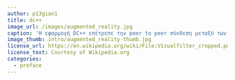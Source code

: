 ```yaml
---
author: p13gian1
title: dc++
image_url: /images/augmented_reality.jpg
caption: 'Η εφαρμογή DC++ επέτρεπε την peer to peer σύνδεση μεταξύ των χρηστών δημιουργώντας μια διεπαφή για τον διαμοιρασμό αρχείων.'
image_thumb: intro/augmented_reality-thumb.jpg
license_url: https://en.wikipedia.org/wiki/File:Visualfilter_cropped.png
license_text: Courtesy of Wikipedia.org
categories:
  - preface
---
```

